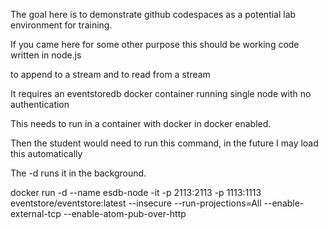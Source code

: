 The goal here is to demonstrate github codespaces as a potential lab environment for training. 

If you came here for some other purpose this should be working code written in node.js 

to append to a stream and to read from a stream

It requires an eventstoredb docker container running single node with no authentication

This needs to run in a container with docker in docker enabled. 

Then the student would need to run this command, in the future I may load this automatically

The -d runs it in the background. 

docker run -d --name esdb-node -it -p 2113:2113 -p 1113:1113 eventstore/eventstore:latest --insecure --run-projections=All --enable-external-tcp --enable-atom-pub-over-http
